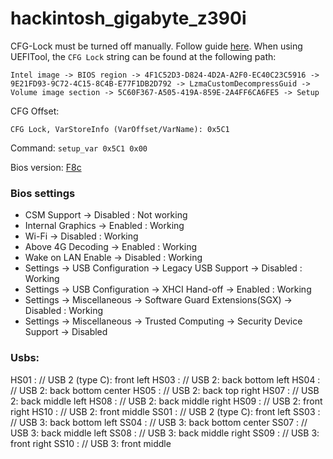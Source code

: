 # hackintosh_gigabyte_z390i

CFG-Lock must be turned off manually. Follow guide [here](https://dortania.github.io/OpenCore-Desktop-Guide/extras/msr-lock). When using UEFITool, the `CFG Lock` string can be found at the following path:

```
Intel image -> BIOS region -> 4F1C52D3-D824-4D2A-A2F0-EC40C23C5916 -> 9E21FD93-9C72-4C15-8C4B-E77F1DB2D792 -> LzmaCustomDecompressGuid -> Volume image section -> 5C60F367-A505-419A-859E-2A4FF6CA6FE5 -> Setup
```

CFG Offset:

```
CFG Lock, VarStoreInfo (VarOffset/VarName): 0x5C1
```

Command:
`setup_var 0x5C1 0x00`

Bios version: [F8c](https://www.gigabyte.com/ie/Motherboard/Z390-I-AORUS-PRO-WIFI-rev-10/support#support-dl-bios)

### Bios settings

- CSM Support -> Disabled : Not working
- Internal Graphics -> Enabled :  Working
- Wi-Fi -> Disabled :  Working
- Above 4G Decoding -> Enabled : Working
- Wake on LAN Enable -> Disabled : Working
- Settings -> USB Configuration -> Legacy USB Support -> Disabled : Working
- Settings -> USB Configuration -> XHCI Hand-off -> Enabled : Working
- Settings -> Miscellaneous -> Software Guard Extensions(SGX) -> Disabled : Working
- Settings -> Miscellaneous -> Trusted Computing -> Security Device Support -> Disabled

### Usbs:
HS01 : // USB 2 (type C): front left
HS03 : // USB 2: back bottom left
HS04 : // USB 2: back bottom center
HS05 : // USB 2: back top right
HS07 : // USB 2: back middle left
HS08 : // USB 2: back middle right
HS09 : // USB 2: front right
HS10 : // USB 2: front middle
SS01 : // USB 2 (type C): front left
SS03 : // USB 3: back bottom left
SS04 : // USB 3: back bottom center
SS07 : // USB 3: back middle left
SS08 : // USB 3: back middle right
SS09 : // USB 3: front right
SS10 : // USB 3: front middle
